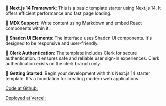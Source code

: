 🚀 **Next.js 14 Framework**: This is a basic template starter using Next.js 14. It offers efficient performance and fast page loading.

📝 **MDX Support**: Write content using Markdown and embed React
components within it.

🌟 **Shadcn UI Elements**: The interface uses Shadcn UI components. It's designed to be responsive and user-friendly.

🔐 **Clerk Authentication**: The template includes Clerk for secure authentication. It ensures safe and reliable user sign-in experiences. Clerk authentication exists on the clerk branch only.

🎉 **Getting Started**: Begin your development with this Next.js 14 starter template. It's a foundation for creating modern web applications.

[Code at Github:](https://github.com/owolfdev/nextjs-template)

[Deployed at Vercel:](https://nextjs-template-rosy-nine.vercel.app/)
